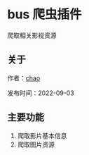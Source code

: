 # bus 爬虫插件
爬取相关影视资源
## 关于

作者：[chao](https://github.com/hitchao)

发布时间：2022-09-03

## 主要功能

1. 爬取影片基本信息
2. 爬取图片资源

